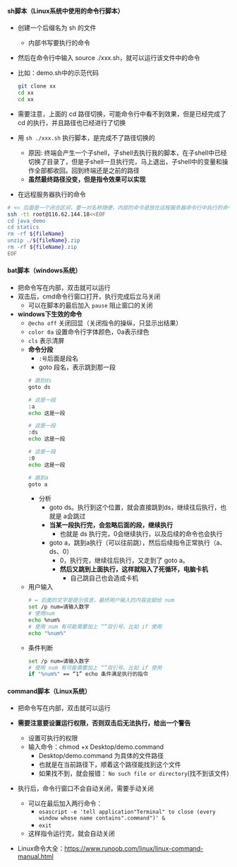#### sh脚本（Linux系统中使用的命令行脚本）
- 创建一个后缀名为 sh 的文件
  - 内部书写要执行的命令
- 然后在命令行中输入 source ./xxx.sh，就可以运行该文件中的命令


- 比如：demo.sh中的示范代码
    ```sh
    git clone xx
    cd xx
    cd xx
    ```
- 需要注意，上面的 cd 路径切换，可能命令行中看不到效果，但是已经完成了 cd 的执行，并且路径也已经进行了切换
- 用 `sh ./xxx.sh` 执行脚本，是完成不了路径切换的
  - 原因: 终端会产生一个子shell，子shell去执行我的脚本，在子shell中已经切换了目录了，但是子shell一旦执行完，马上退出，子shell中的变量和操作全部都收回。回到终端还是之前的路径
  - **虽然最终路径没变，但是指令效果可以实现**


- 在远程服务器执行的命令
```sh
# << 后面是一个闭合区间，要一对名称随便，内部的命令是放在远程服务器命令行中执行的命令
ssh -tt root@116.62.144.18<<EOF
cd java_demo
cd statics
rm -rf ${fileName}
unzip ./${fileName}.zip
rm -rf ${fileName}.zip
EOF
```



#### bat脚本（windows系统）
- 把命令写在内部，双击就可以运行
- 双击后，cmd命令行窗口打开，执行完成后立马关闭
  - 可以在脚本的最后加入 `pause` 阻止窗口的关闭
- **windows下生效的命令**
  - `@echo off` 关闭回显（关闭指令的操纵，只显示出结果）
  - `color 0a` 设置命令行字体颜色，0a表示绿色
  - `cls` 表示清屏
  - **命令分段**
    - `:号`后面是段名
    - goto 段名，表示跳到那一段
    ```sh
    # 跳到ds
    goto ds

    # 这是一段
    :a
    echo 这是一段

    # 这是一段
    :ds
    echo 这是一段

    # 这是一段
    :0
    echo 这是一段

    # 跳到a
    goto a
    ```
    - 分析
      - goto ds。执行到这个位置，就会直接跳到ds，继续往后执行，也就是 a会跳过
      - **当某一段执行完，会忽略后面的段，继续执行**
        - 也就是 ds 执行完，0会继续执行，以及后续的命令也会执行
      - goto a，跳到a执行（可以往前跳），然后后续指令正常执行（a、ds、0）
        - 0，执行完，继续往后执行，又走到了 goto a。
        - **然后又跳到上面执行，这样就陷入了死循环，电脑卡机**
          - 自己跳自己也会造成卡机
  - 用户输入
    ```sh
    # = 后面的文字是提示信息，最终用户输入的内容会赋给 num
    set /p num=请输入数字
    # 使用num
    echo %num%
    # 使用 num 有可能需要加上 “”双引号。比如 if 使用
    echo "%num%"
    ```
  - 条件判断
    ```sh
    set /p num=请输入数字
    # 使用 num 有可能需要加上 “”双引号。比如 if 使用
    if "%num%" == “1” echo 条件满足执行的指令
    ```



#### command脚本（Linux系统）
- 把命令写在内部，双击就可以运行
- **需要注意要设置运行权限，否则双击后无法执行，给出一个警告**
  - 设置可执行的权限
  - 输入命令：chmod +x Desktop/demo.command
    - Desktop/demo.command 为具体的文件路径
    - 也就是在当前路径下，顺着这个路径能找到这个文件
    - 如果找不到，就会报错： `No such file or directory`(找不到该文件)
- 执行后，命令行窗口不会自动关闭，需要手动关闭
  - 可以在最后加入两行命令：
    - `osascript -e 'tell application"Terminal" to close (every window whose name contains".command")' &`
    - `exit`
  - 这样指令运行完，就会自动关闭

- Linux命令大全：https://www.runoob.com/linux/linux-command-manual.html